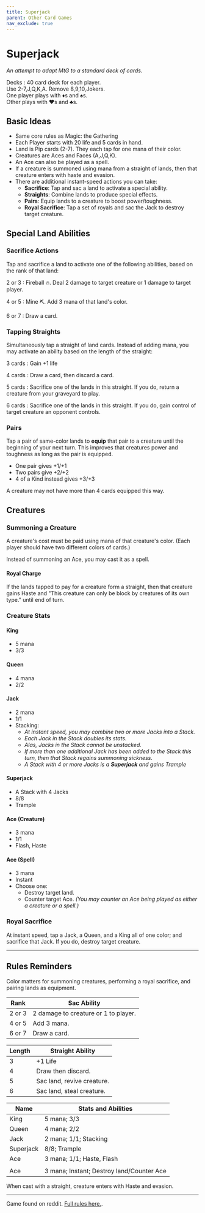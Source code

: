 ```yaml
---
title: Superjack
parent: Other Card Games
nav_exclude: true
---
```


# Superjack

*An attempt to adapt MtG to a standard deck of cards.*

Decks
: 40 card deck for each player.  
Use 2-7,J,Q,K,A. Remove 8,9,10,Jokers.  
One player plays with <span class="cD">♦︎</span>s and <span class="cS">♠︎</span>s.  
Other plays with <span class="cH">♥︎</span>s and <span class="cC">♣︎</span>s.

## Basic Ideas

- Same core rules as Magic: the Gathering
- Each Player starts with 20 life and 5 cards in hand.
- Land is Pip cards (2-7). They each tap for one mana of their color.
- Creatures are Aces and Faces (A,J,Q,K).
- An Ace can also be played as a spell.
- If a creature is summoned using mana from a straight of lands, then that creature enters with haste and evasion.
- There are additional instant-speed actions you can take:
  - **Sacrifice**: Tap and sac a land to activate a special ability.
  - **Straights**: Combine lands to produce special effects.
  - **Pairs**: Equip lands to a creature to boost power/toughness.
  - **Royal Sacrifice**: Tap a set of royals and sac the Jack to destroy target creature.


## Special Land Abilities

### Sacrifice Actions

Tap and sacrifice a land to activate one of the following abilities, based on the rank of that land:

<span class="card">2</span> or <span class="card">3</span>
: Fireball 🔥. Deal 2 damage to target creature or 1 damage to target player.

<span class="card">4</span> or <span class="card">5</span>
: Mine ⛏️. Add 3 mana of that land's color.

<span class="card">6</span> or <span class="card">7</span>
: Draw a card.


### Tapping Straights

Simultaneously tap a straight of land cards. Instead of adding mana, you may activate an ability based on the length of the straight:

3 cards
: Gain +1 life

4 cards
: Draw a card, then discard a card.
<!--Desolate Lighthouse-->

5 cards
: Sacrifice one of the lands in this straight. If you do, return a creature from your graveyard to play.

6 cards
: Sacrifice one of the lands in this straight. If you do, gain control of target creature an opponent controls.


### Pairs

Tap a pair of same-color lands to **equip** that pair to a creature until the beginning of your next turn. This improves that creatures power and toughness as long as the pair is equipped.

- One pair gives +1/+1
- Two pairs give +2/+2
- 4 of a Kind instead gives +3/+3

A creature may not have more than 4 cards equipped this way.



## Creatures

### Summoning a Creature

A creature's cost must be paid using mana of that creature's color. (Each player should have two different colors of cards.)

Instead of summoning an Ace, you may cast it as a spell.

#### Royal Charge

If the lands tapped to pay for a creature form a straight, then that creature gains Haste and "This creature can only be block by creatures of its own type." until end of turn.

### Creature Stats

#### King
- 5 mana
- 3/3

#### Queen
- 4 mana
- 2/2

#### Jack
- 2 mana
- 1/1
- Stacking:
  - *At instant speed, you may combine two or more Jacks into a Stack.*
  - *Each Jack in the Stack doubles its stats.*
  - *Alas, Jacks in the Stack cannot be unstacked.*
  - *If more than one additional Jack has been added to the Stack this turn, then that Stack regains summoning sickness.* 
  <!--- *To attack with the Stack, you tap all the Jacks.*-->
  - *A Stack with 4 or more Jacks is a **Superjack** and gains Trample*

#### Superjack
- A Stack with 4 Jacks
- 8/8
- Trample

#### Ace (Creature)
- 3 mana 
- 1/1 
- Flash, Haste

#### Ace (Spell)
- 3 mana
- Instant
- Choose one:
  - Destroy target land.
  - Counter target Ace. *(You may counter an Ace being played as either a creature or a spell.)*

### Royal Sacrifice

At instant speed, tap a Jack, a Queen, and a King all of one color; and sacrifice that Jack. If you do, destroy target creature.


---

## Rules Reminders

Color matters for summoning creatures, performing a royal sacrifice, and pairing lands as equipment.

| Rank | Sac Ability |
|------|-------------|
|<span class="card">2</span> or <span class="card">3</span>| 2 damage to creature or 1 to player. |
|<span class="card">4</span> or <span class="card">5</span>| Add 3 mana.|
|<span class="card">6</span> or <span class="card">7</span>| Draw a card.|

|Length | Straight Ability |
|---|---|
| 3 | +1 Life |
| 4 | Draw then discard. |
| 5 | Sac land, revive creature. |
| 6 | Sac land, steal creature. |

| Name | Stats and Abilities |
|---|---|
| King | 5 mana; 3/3 |
| Queen | 4 mana; 2/2 |
| Jack | 2 mana; 1/1; Stacking |
| Superjack | 8/8; Trample |
| Ace | 3 mana; 1/1; Haste, Flash |
|||
| Ace | 3 mana; Instant; Destroy land/Counter Ace |

When cast with a straight, creature enters with Haste and evasion.

---

Game found on reddit. [Full rules here.](https://www.superjackthegame.com/). <!--Technically, this ruleset is a bit offkilter because the original uses red and black for colors. So if you steal an opponent's creature, you can use it in a royal sacrifice. Oh well.-->